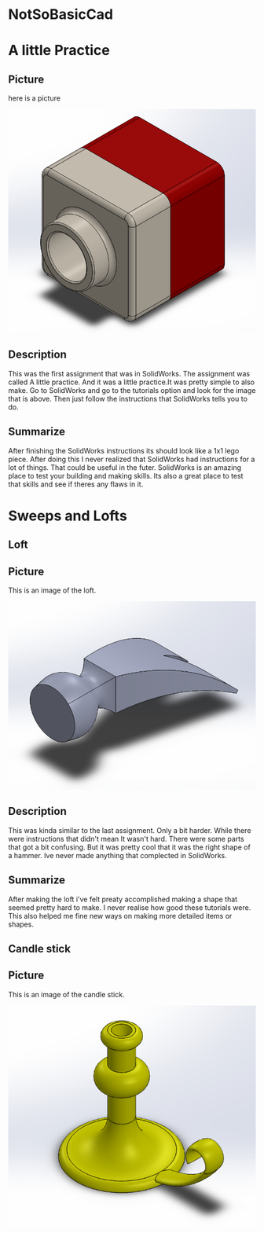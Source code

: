 # NotSoBasicCad

# A little Practice

## Picture

here is a picture

![a_little_practice.PNG](a_little_practice.PNG)

## Description
This was the first assignment that was in SolidWorks. The assignment was called A little practice. And it was a little practice.It was pretty simple to also make. Go to SolidWorks and go to the tutorials option and look for the image that is above. Then just follow the instructions that SolidWorks tells you to do.

## Summarize
After finishing the SolidWorks instructions its should look like a 1x1 lego piece. After doing this I never realized that SolidWorks had instructions for a lot of things. That could be useful in the futer. SolidWorks is an amazing place to test your building and making skills. Its also a great place to test that skills and see if theres any flaws in it.

# Sweeps and Lofts

## Loft

## Picture

This is an image of the loft.

![loft.PNG](loft.PNG)

## Description
This was kinda similar to the last assignment. Only a bit harder. While there were instructions that didn't mean It wasn't hard. There were some parts that got a bit confusing. But it was pretty cool that it was the right shape of a hammer. Ive never made anything that complected in SolidWorks.

## Summarize
After making the loft i've felt preaty accomplished making a shape that seemed pretty hard to make. I never realise how good these tutorials were. This also helped me fine new ways on making more detailed items or shapes.

## Candle stick

## Picture
This is an image of the candle stick.

![cstick.PNG](cstick.PNG)
